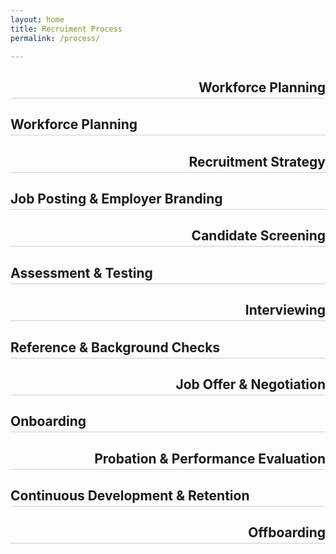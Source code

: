 ```yaml
---
layout: home
title: Recruiment Process
permalink: /process/

---
```




<div style="text-align: right;">
  <h2 style="border-bottom: 1px solid #ccc; padding-bottom: 4px;">Workforce Planning</h2>
</div>

<div style="text-align: left;">
  <h2 style="border-bottom: 1px solid #ccc; padding-bottom: 4px;">Workforce Planning</h2>
</div>

<div style="text-align: right;">
  <h2 style="border-bottom: 1px solid #ccc; padding-bottom: 4px;">Recruitment Strategy</h2>
</div>

<div style="text-align: left;">
  <h2 style="border-bottom: 1px solid #ccc; padding-bottom: 4px;">Job Posting &amp; Employer Branding</h2>
</div>

<div style="text-align: right;">
  <h2 style="border-bottom: 1px solid #ccc; padding-bottom: 4px;">Candidate Screening</h2>
</div>

<div style="text-align: left;">
  <h2 style="border-bottom: 1px solid #ccc; padding-bottom: 4px;">Assessment &amp; Testing</h2>
</div>

<div style="text-align: right;">
  <h2 style="border-bottom: 1px solid #ccc; padding-bottom: 4px;">Interviewing</h2>
</div>

<div style="text-align: left;">
  <h2 style="border-bottom: 1px solid #ccc; padding-bottom: 4px;">Reference &amp; Background Checks</h2>
</div>

<div style="text-align: right;">
  <h2 style="border-bottom: 1px solid #ccc; padding-bottom: 4px;">Job Offer &amp; Negotiation</h2>
</div>

<div style="text-align: left;">
  <h2 style="border-bottom: 1px solid #ccc; padding-bottom: 4px;">Onboarding</h2>
</div>

<div style="text-align: right;">
  <h2 style="border-bottom: 1px solid #ccc; padding-bottom: 4px;">Probation &amp; Performance Evaluation</h2>
</div>

<div style="text-align: left;">
  <h2 style="border-bottom: 1px solid #ccc; padding-bottom: 4px;">Continuous Development &amp; Retention</h2>
</div>

<div style="text-align: right;">
  <h2 style="border-bottom: 1px solid #ccc; padding-bottom: 4px;">Offboarding</h2>
</div>






